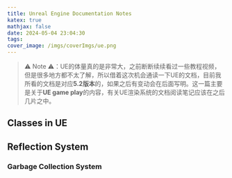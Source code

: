 ```yaml
---
title: Unreal Engine Documentation Notes
katex: true
mathjax: false
date: 2024-05-04 23:04:30
tags:
cover_image: /imgs/coverImgs/ue.png
---
```


>:warning: Note :warning:：UE的体量真的是非常大，之前断断续续看过一些教程视频，但是很多地方都不太了解，所以借着这次机会通读一下UE的文档，目前我所看的文档是对应**5.2版本**的，如果之后有变动会在后面写明。这一篇主要是关于**UE game play**的内容，有关UE渲染系统的文档阅读笔记应该在之后几片之中。

## Classes in UE

## Reflection System

### Garbage Collection System
